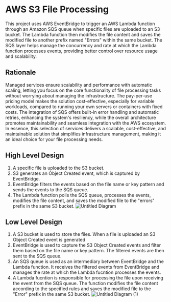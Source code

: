 # AWS S3 File Processing
This project uses AWS EventBridge to trigger an AWS Lambda function through an Amazon SQS queue when specific files are uploaded to an S3 bucket. The Lambda function then modifies the file content and saves the modified file to another prefix named "Errors" within the same bucket. The SQS layer helps manage the concurrency and rate at which the Lambda function processes events, providing better control over resource usage and scalability.
## Rationale
Managed services ensure scalability and performance with automatic scaling, letting you focus on the core functionality of file processing tasks without worrying about managing the infrastructure. The pay-per-use pricing model makes the solution cost-effective, especially for variable workloads, compared to running your own servers or containers with fixed costs. The integration of SQS offers built-in error handling and automatic retries, enhancing the system's resiliency, while the overall architecture promotes maintainability and seamless integration with the AWS ecosystem. In essence, this selection of services delivers a scalable, cost-effective, and maintainable solution that simplifies infrastructure management, making it an ideal choice for your file processing needs.
## High Level Design
1. A specific file is uploaded to the S3 bucket.
2. S3 generates an Object Created event, which is captured by EventBridge.
3. EventBridge filters the events based on the file name or key pattern and sends the events to the SQS queue.
4. The Lambda function polls the SQS queue, processes the events, modifies the file content, and saves the modified file to the "errors" prefix in the same S3 bucket.
![Untitled Diagram](https://user-images.githubusercontent.com/101883275/230234952-d5c56284-fe86-4c5d-83f7-2dd07f1b8792.jpg)

## Low Level Design
1. A S3 bucket is used to store the files. When a file is uploaded an S3 Object Created event is generated
2. EventBridge is used to capture the S3 Object Created events and filter them based on the file name or key pattern. The filtered events are then sent to the SQS queue.
3. An SQS queue is used as an intermediary between EventBridge and the Lambda function. It receives the filtered events from EventBridge and manages the rate at which the Lambda fucntion processes the events.
4. A Lambda fucntion is responsible for processing the file upon receiving the event from the SQS queue. The function modifies the file content according to the specified rules and saves the modified file to the "Error" prefix in the same S3 bucket.
![Untitled Diagram (1)](https://user-images.githubusercontent.com/101883275/231315708-3ca3047d-59e0-4849-acc0-9884b1c0a413.jpg)
